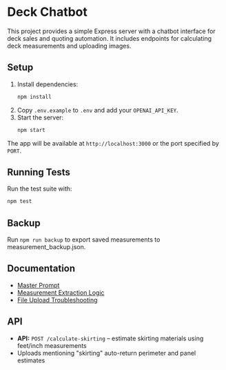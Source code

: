 # Deck Chatbot

This project provides a simple Express server with a chatbot interface for deck sales and quoting automation. It includes endpoints for calculating deck measurements and uploading images.

## Setup
1. Install dependencies:
   ```bash
   npm install
   ```
2. Copy `.env.example` to `.env` and add your `OPENAI_API_KEY`.
3. Start the server:
   ```bash
   npm start
   ```

The app will be available at `http://localhost:3000` or the port specified by `PORT`.

## Running Tests
Run the test suite with:
```bash
npm test
```
## Backup
Run `npm run backup` to export saved measurements to measurement_backup.json.

## Documentation

- [Master Prompt](docs/MASTER_PROMPT.md)
- [Measurement Extraction Logic](docs/MEASUREMENT_EXTRACTION.md)
- [File Upload Troubleshooting](docs/FILE_UPLOAD_TROUBLESHOOTING.md)
## API
- **API:** `POST /calculate-skirting` – estimate skirting materials using feet/inch measurements
- Uploads mentioning "skirting" auto-return perimeter and panel estimates

